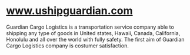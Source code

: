 www.ushipguardian.com
=====================

Guardian Cargo Logistics  is a transportation service company able to shipping any type of goods in United states, Hawaii, Canada, California, Honolulu and all over the world with fully safety. The first aim of Guardian Cargo Logistics company is costumer satisfaction.